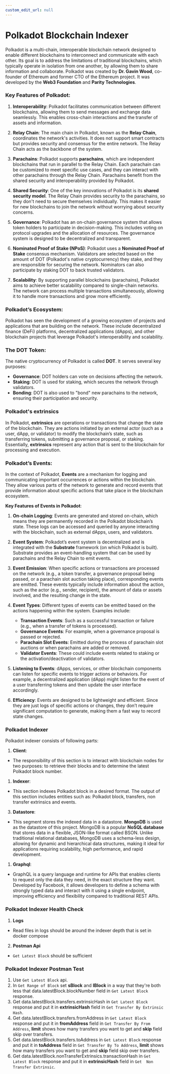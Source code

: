 ```yaml
---
custom_edit_url: null
---
```


# Polkadot Blockchain Indexer

Polkadot is a multi-chain, interoperable blockchain network designed to enable different blockchains to interconnect and communicate with each other. Its goal is to address the limitations of traditional blockchains, which typically operate in isolation from one another, by allowing them to share information and collaborate.
Polkadot was created by **Dr. Gavin Wood**, co-founder of Ethereum and former CTO of the Ethereum project. It was developed by the **Web3 Foundation** and **Parity Technologies**.

### Key Features of Polkadot:

1.  **Interoperability**: Polkadot facilitates communication between different blockchains, allowing them to send messages and exchange data seamlessly. This enables cross-chain interactions and the transfer of assets and information.
    
2.  **Relay Chain**: The main chain in Polkadot, known as the **Relay Chain**, coordinates the network's activities. It does not support smart contracts but provides security and consensus for the entire network. The Relay Chain acts as the backbone of the system.
    
3.  **Parachains**: Polkadot supports **parachains**, which are independent blockchains that run in parallel to the Relay Chain. Each parachain can be customized to meet specific use cases, and they can interact with other parachains through the Relay Chain. Parachains benefit from the shared security and interoperability provided by Polkadot.
    
4.  **Shared Security**: One of the key innovations of Polkadot is its **shared security model**. The Relay Chain provides security to the parachains, so they don't need to secure themselves individually. This makes it easier for new blockchains to join the network without worrying about security concerns.
    
5.  **Governance**: Polkadot has an on-chain governance system that allows token holders to participate in decision-making. This includes voting on protocol upgrades and the allocation of resources. The governance system is designed to be decentralized and transparent.
    
6.  **Nominated Proof of Stake (NPoS)**: Polkadot uses a **Nominated Proof of Stake** consensus mechanism. Validators are selected based on the amount of DOT (Polkadot's native cryptocurrency) they stake, and they are responsible for securing the network. Nominators can also participate by staking DOT to back trusted validators.
    
7.  **Scalability**: By supporting parallel blockchains (parachains), Polkadot aims to achieve better scalability compared to single-chain networks. The network can process multiple transactions simultaneously, allowing it to handle more transactions and grow more efficiently.
    

### Polkadot’s Ecosystem:

Polkadot has seen the development of a growing ecosystem of projects and applications that are building on the network. These include decentralized finance (DeFi) platforms, decentralized applications (dApps), and other blockchain projects that leverage Polkadot's interoperability and scalability.

### The DOT Token:

The native cryptocurrency of Polkadot is called **DOT**. It serves several key purposes:
*   **Governance**: DOT holders can vote on decisions affecting the network.
*   **Staking**: DOT is used for staking, which secures the network through validators.
*   **Bonding**: DOT is also used to "bond" new parachains to the network, ensuring their participation and security.

### Polkadot's extrinsics

In Polkadot, **extrinsics** are operations or transactions that change the state of the blockchain. They are actions initiated by an external actor (such as a user, dApp, or validator) to modify the blockchain’s state, such as transferring tokens, submitting a governance proposal, or staking. Essentially, **extrinsics** represent any action that is sent to the blockchain for processing and execution.

### Polkadot’s Events:

In the context of Polkadot, **Events** are a mechanism for logging and communicating important occurrences or actions within the blockchain. They allow various parts of the network to generate and record events that provide information about specific actions that take place in the blockchain ecosystem.

**Key Features of Events in Polkadot**:

1.  **On-chain Logging**: Events are generated and stored on-chain, which means they are permanently recorded in the Polkadot blockchain’s state. These logs can be accessed and queried by anyone interacting with the blockchain, such as external dApps, users, and validators.
    
2.  **Event System**: Polkadot’s event system is decentralized and is integrated with the **Substrate** framework (on which Polkadot is built). Substrate provides an event-handling system that can be used by parachains and the Relay Chain to emit events.
    
3.  **Event Emission**: When specific actions or transactions are processed on the network (e.g., a token transfer, a governance proposal being passed, or a parachain slot auction taking place), corresponding events are emitted. These events typically include information about the action, such as the actor (e.g., sender, recipient), the amount of data or assets involved, and the resulting change in the state.
    
4.  **Event Types**: Different types of events can be emitted based on the actions happening within the system. Examples include:
    *   **Transaction Events**: Such as a successful transaction or failure (e.g., when a transfer of tokens is processed).
    *   **Governance Events**: For example, when a governance proposal is passed or rejected.
    *   **Parachain Slot Events**: Emitted during the process of parachain slot auctions or when parachains are added or removed.
    *   **Validator Events**: These could include events related to staking or the activation/deactivation of validators.
5.  **Listening to Events**: dApps, services, or other blockchain components can listen for specific events to trigger actions or behaviors. For example, a decentralized application (dApp) might listen for the event of a user transferring tokens and then update the user interface accordingly.
    
6.  **Efficiency**: Events are designed to be lightweight and efficient. Since they are just logs of specific actions or changes, they don’t require significant computation to generate, making them a fast way to record state changes.
    
### Polkadot Indexer

Polkadot indexer consists of following parts:

1.  **Client**:
  *   The responsibility of this section is to interact with blockchain nodes for two purposes: to retrieve their blocks and to determine the latest Polkadot block number.
1.  **Indexer**:
  *   This section indexes Polkadot block in a desired format. The output of this section includes entities such as:  Polkadot block, transfers, non transfer extrinsics and events.
3.  **Datastore**:
  *   This segment stores the indexed data in a datastore. **MongoDB** is used as the datastore of this project. MongoDB is a popular **NoSQL database** that stores data in a flexible, JSON-like format called BSON. Unlike traditional relational databases, MongoDB uses a schema-less design, allowing for dynamic and hierarchical data structures, making it ideal for applications requiring scalability, high performance, and rapid development.
1.  **Graphql**:
  *   GraphQL is a query language and runtime for APIs that enables clients to request only the data they need, in the exact structure they want. Developed by Facebook, it allows developers to define a schema with strongly typed data and interact with it using a single endpoint, improving efficiency and flexibility compared to traditional REST APIs.

### Polkadot Indexer Health Check

1. **Logs**
 *   Read files in logs should be around the indexer depth that is set in docker compose
2. **Postman Api**
 *   `Get Latest Block` should be sufficient

### Polkadot Indexer Postman Test

1. Use `Get Latest Block` api.
2. In `Get Range of Block` set **sBlock** and **lBlock** in a way that they're both less that data.latestBlock.blockNumber field in `Get Latest Block` response.
3. Get data.latestBlock.transfers.extrinsicHash in `Get Latest Block` response and put it in **extrinsicHash** field in `Get Transfer By Extrinsic Hash`.
4. Get data.latestBlock.transfers.fromAddress in `Get Latest Block` response and put it in **fromAddress** field in `Get Transfer By From Address`, **limit** shows how many transfers you want to get and **skip** field skip over transfers.
5. Get data.latestBlock.transfers.toAddress in `Get Latest Block` response and put it in **toAddress** field in `Get Transfer By To Address`, **limit** shows how many transfers you want to get and **skip** field skip over transfers.
6. Get data.latestBlock.nonTransferExtrinsics.transactionHash in `Get Latest Block` response and put it in **extrinsicHash** field in `Get  Non Transfer Extrinsic`.